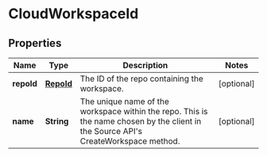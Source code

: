 
# CloudWorkspaceId

## Properties
Name | Type | Description | Notes
------------ | ------------- | ------------- | -------------
**repoId** | [**RepoId**](RepoId.md) | The ID of the repo containing the workspace. |  [optional]
**name** | **String** | The unique name of the workspace within the repo.  This is the name chosen by the client in the Source API&#39;s CreateWorkspace method. |  [optional]



